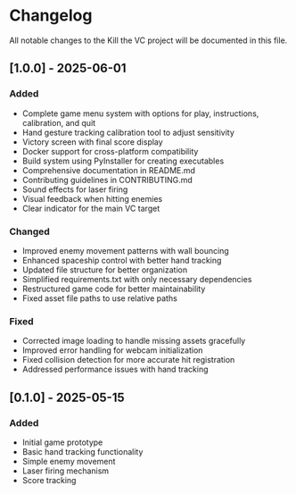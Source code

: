 # Changelog

All notable changes to the Kill the VC project will be documented in this file.

## [1.0.0] - 2025-06-01

### Added
- Complete game menu system with options for play, instructions, calibration, and quit
- Hand gesture tracking calibration tool to adjust sensitivity
- Victory screen with final score display
- Docker support for cross-platform compatibility
- Build system using PyInstaller for creating executables
- Comprehensive documentation in README.md
- Contributing guidelines in CONTRIBUTING.md
- Sound effects for laser firing
- Visual feedback when hitting enemies
- Clear indicator for the main VC target

### Changed
- Improved enemy movement patterns with wall bouncing
- Enhanced spaceship control with better hand tracking
- Updated file structure for better organization
- Simplified requirements.txt with only necessary dependencies
- Restructured game code for better maintainability
- Fixed asset file paths to use relative paths

### Fixed
- Corrected image loading to handle missing assets gracefully
- Improved error handling for webcam initialization
- Fixed collision detection for more accurate hit registration
- Addressed performance issues with hand tracking

## [0.1.0] - 2025-05-15

### Added
- Initial game prototype
- Basic hand tracking functionality
- Simple enemy movement
- Laser firing mechanism
- Score tracking
